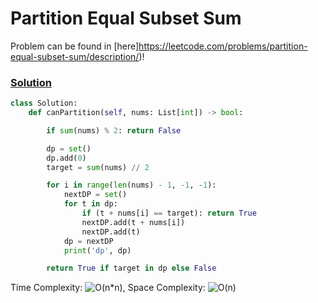 # Partition Equal Subset Sum

Problem can be found in [here]https://leetcode.com/problems/partition-equal-subset-sum/description/)!

### [Solution](/DynamicProgramming/416-PartitionEqualSubsetSum/solution.py)

```python
class Solution:
    def canPartition(self, nums: List[int]) -> bool:

        if sum(nums) % 2: return False

        dp = set()
        dp.add(0)
        target = sum(nums) // 2

        for i in range(len(nums) - 1, -1, -1):
            nextDP = set()
            for t in dp:
                if (t + nums[i] == target): return True
                nextDP.add(t + nums[i])
                nextDP.add(t)
            dp = nextDP
            print('dp', dp)

        return True if target in dp else False
```

Time Complexity: ![O(n*n)](<https://latex.codecogs.com/svg.image?\inline&space;O(n*n)>), Space Complexity: ![O(n)](<https://latex.codecogs.com/svg.image?\inline&space;O(n)>)


